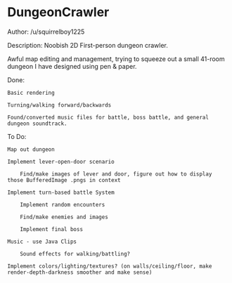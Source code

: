 DungeonCrawler
==============
Author: /u/squirrelboy1225

Description: Noobish 2D First-person dungeon crawler.

Awful map editing and management, trying to squeeze out a small 41-room dungeon I have designed using pen & paper.

Done:

    Basic rendering

    Turning/walking forward/backwards

    Found/converted music files for battle, boss battle, and general dungeon soundtrack.


To Do:

    Map out dungeon

    Implement lever-open-door scenario

        Find/make images of lever and door, figure out how to display those BufferedImage .pngs in context
    
    Implement turn-based battle System

        Implement random encounters
    
        Find/make enemies and images
    
        Implement final boss
    
    Music - use Java Clips

        Sound effects for walking/battling?
    
    Implement colors/lighting/textures? (on walls/ceiling/floor, make render-depth-darkness smoother and make sense)
